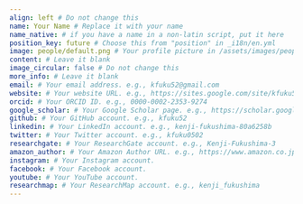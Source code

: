 ```yaml
---
align: left # Do not change this
name: Your Name # Replace it with your name
name_native: # if you have a name in a non-latin script, put it here
position_key: future # Choose this from "position" in _i18n/en.yml
image: people/default.png # Your profile picture in /assets/images/people/
content: # Leave it blank
image_circular: false # Do not change this
more_info: # Leave it blank
email: # Your email address. e.g., kfuku52@gmail.com
website: # Your website URL. e.g., https://sites.google.com/site/kfuku52/
orcid: # Your ORCID ID. e.g., 0000-0002-2353-9274
google_scholar: # Your Google Scholar page. e.g., https://scholar.google.co.jp/citations?sortby=pubdate&hl=en&user=YrrVuIEAAAAJ
github: # Your GitHub account. e.g., kfuku52
linkedin: # Your LinkedIn account. e.g., kenji-fukushima-80a6258b
twitter: # Your Twitter account. e.g., kfuku0502
researchgate: # Your ResearchGate account. e.g., Kenji-Fukushima-3
amazon_author: # Your Amazon Author URL. e.g., https://www.amazon.co.jp/stores/%E7%A6%8F%E5%B3%B6-%E5%81%A5%E5%85%90/author/B09S6DYLF1
instagram: # Your Instagram account.
facebook: # Your Facebook account. 
youtube: # Your YouTube account.
researchmap: # Your ResearchMap account. e.g., kenji_fukushima
---
```

